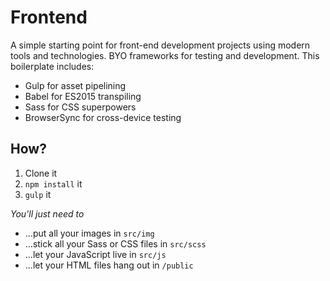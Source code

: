 # Frontend

A simple starting point for front-end development projects using modern tools and technologies. BYO frameworks for testing and development. This boilerplate includes:

+ Gulp for asset pipelining
+ Babel for ES2015 transpiling
+ Sass for CSS superpowers
+ BrowserSync for cross-device testing

## How?

1. Clone it
2. `npm install` it
3. `gulp` it

*You'll just need to*
+ ...put all your images in `src/img`
+ ...stick all your Sass or CSS files in `src/scss`
+ ...let your JavaScript live in `src/js`
+ ...let your HTML files hang out in `/public`
